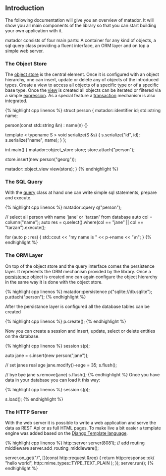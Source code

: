 ## Introduction

The following documentation will give you an overview of matador. It will show you all main components of the library so that you can start building your own application with it.

matador consists of four main parts: A container for any kind of objects, a sql query class providing a fluent interface, an ORM layer and on top a simple web server.

### The Object Store

The [object store](#prototypes) is the central element. Once it is configured with an object hierarchy, one can insert, update or delete any of objects of the introduced types. Create a view to access all objects of a specific type or of a specific base type. Once the [view](#views) is created all objects can be iterated or filtered via a simple [expression](#expressions). As a special feature a [transaction](#transactions) mechanism is also integrated.

{% highlight cpp linenos %}
struct person
{
  matador::identifier<long> id;
  std::string name;

  person(const std::string &n) : name(n) {}

  template < typename S >
  void serialize(S &s) {
    s.serialize("id", id);
    s.serialize("name", name);
  }
};

int main()
{
  matador::object_store store;
  store.attach<person>("person");

  store.insert(new person("georg"));

  matador::object_view<person> view(store);
}
{% endhighlight %}

### The SQL Query

With the [query](#querries) class at hand one can write simple sql statements, prepare and execute.

{% highlight cpp linenos %}
matador::query<person> q("person");

// select all person with name 'jane' or 'tarzan' from database
auto col = column("name");
auto res = q.select().where(col == "jane" || col == "tarzan").execute();

for (auto p : res) {
  std::cout << "my name is " << p->name << "\n";
}
{% endhighlight %}


### The ORM Layer

On top of the object store and the query interface comes the persistence layer. It represents the ORM mechanism provided by the library. Once a [persistence](#persistence) object is created one can again configure the object hierarchy in the same way it is done with the object store.

{% highlight cpp linenos %}
matador::persistence p("sqlite://db.sqlite");
p.attach<person>("person");
{% endhighlight %}

After the persistance layer is configured all the database tables can be created

{% highlight cpp linenos %}
p.create();
{% endhighlight %}

Now you can create a session and insert, update, select or delete entities on the
database.

{% highlight cpp linenos %}
session s(p);

auto jane = s.insert(new person("jane"));

// set janes real age
jane.modify()->age = 35;
s.flush();

// bye bye jane
s.remove(jane)
s.flush();
{% endhighlight %}
Once you have data in your database you can load it this way:

{% highlight cpp linenos %}
session s(p);

s.load();
{% endhighlight %}

### The HTTP Server

With the web server it is possible to write a web application and serve the data as REST Api or as full HTML pages. To make live a bit easier a template engine was added based on the [Django Template language](https://docs.djangoproject.com/en/3.2/ref/templates/language/).

{% highlight cpp linenos %}
http::server server(8081);
// add routing middleware
server.add_routing_middleware();

server.on_get("/", [](const http::request &req) {
  return http::response::ok(
    "hello world",
    http::mime_types::TYPE_TEXT_PLAIN
  );
});
server.run();
{% endhighlight %}
